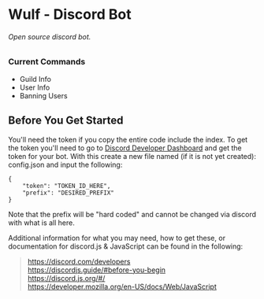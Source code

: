 # Wulf - Discord Bot
###### Open source discord bot.

### Current Commands
* Guild Info
* User Info
* Banning Users

## Before You Get Started
You'll need the token if you copy the entire code include
the index. To get the token you'll need to go to [Discord Developer Dashboard](https://discord.com/developers)
and get the token for your bot. With this create a new file named (if it is not yet created): config.json and
input the following:
```
{
    "token": "TOKEN_ID_HERE",
    "prefix": "DESIRED_PREFIX"
}
```

Note that the prefix will be "hard coded" and cannot be changed via discord with
what is all here.

Additional information for what you may need, how to get these,
or documentation for discord.js & JavaScript can be found in the following:
> https://discord.com/developers </br>
> https://discordjs.guide/#before-you-begin </br>
> https://discord.js.org/#/ </br>
> https://developer.mozilla.org/en-US/docs/Web/JavaScript </br>
